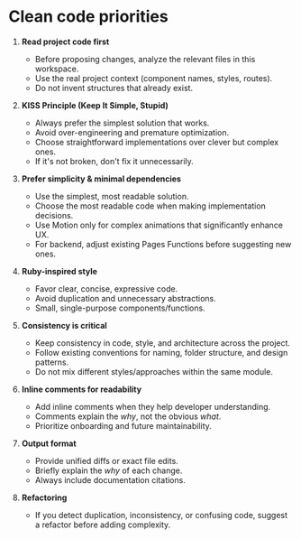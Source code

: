 # Clean code priorities

1. **Read project code first**

   - Before proposing changes, analyze the relevant files in this workspace.
   - Use the real project context (component names, styles, routes).
   - Do not invent structures that already exist.

2. **KISS Principle (Keep It Simple, Stupid)**

   - Always prefer the simplest solution that works.
   - Avoid over-engineering and premature optimization.
   - Choose straightforward implementations over clever but complex ones.
   - If it's not broken, don't fix it unnecessarily.

3. **Prefer simplicity & minimal dependencies**

   - Use the simplest, most readable solution.
   - Choose the most readable code when making implementation decisions.
   - Use Motion only for complex animations that significantly enhance UX.
   - For backend, adjust existing Pages Functions before suggesting new ones.

4. **Ruby-inspired style**

   - Favor clear, concise, expressive code.
   - Avoid duplication and unnecessary abstractions.
   - Small, single-purpose components/functions.

5. **Consistency is critical**

   - Keep consistency in code, style, and architecture across the project.
   - Follow existing conventions for naming, folder structure, and design patterns.
   - Do not mix different styles/approaches within the same module.

6. **Inline comments for readability**

   - Add inline comments when they help developer understanding.
   - Comments explain the _why_, not the obvious _what_.
   - Prioritize onboarding and future maintainability.

7. **Output format**

   - Provide unified diffs or exact file edits.
   - Briefly explain the _why_ of each change.
   - Always include documentation citations.

8. **Refactoring**
   - If you detect duplication, inconsistency, or confusing code, suggest a refactor before adding complexity.
